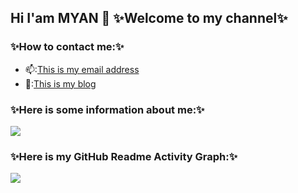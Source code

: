 ## Hi I'am MYAN 👋 ✨Welcome to my channel✨</br>
<!--
**MYAN1998/MYAN1998** is a ✨ _special_ ✨ repository because its `README.md` (this file) appears on your GitHub profile.

Here are some ideas to get you started:

- 🔭 I’m currently working on ...
- 🌱 I’m currently learning ...
- 👯 I’m looking to collaborate on ...
- 🤔 I’m looking for help with ...
- 💬 Ask me about ...
- 📫 How to reach me: ...
- 😄 Pronouns: ...
- ⚡ Fun fact: ...
-->
### ✨How to contact me:✨</br>
- 📫:<a href="mailto:zhouenpei980523@163.com">This is my email address</a></br>
- 💖:<a href="https://zhouenpei0523.top/">This is my blog</a></br>
### ✨Here is some information about me:✨</br>
<div style="inline-block;">
    <img  width:"100%" src="https://github-readme-stats.vercel.app/api?username=MYAN1998&theme=tokyonight"/>
</div>

### ✨Here is my GitHub Readme Activity Graph:✨</br>
<div>
    <img  src="https://activity-graph.herokuapp.com/graph?username=MYAN1998&theme=react-dark"/>
</div>
    
 



